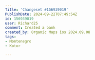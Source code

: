 ```yaml
---
Title: 'Changeset #156939019'
PublishDate: 2024-09-22T07:49:54Z
id: 156939019
user: Richard25
comment: Created a bank
created_by: Organic Maps ios 2024.09.08
tags:
- Montenegro
- Kotor

---
```

